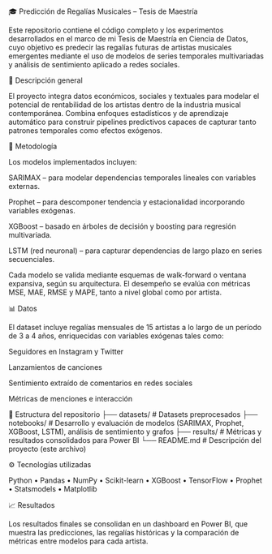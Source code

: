 🎓 Predicción de Regalías Musicales – Tesis de Maestría

Este repositorio contiene el código completo y los experimentos desarrollados en el marco de mi Tesis de Maestría en Ciencia de Datos, cuyo objetivo es predecir las regalías futuras de artistas musicales emergentes mediante el uso de modelos de series temporales multivariadas y análisis de sentimiento aplicado a redes sociales.

🧩 Descripción general

El proyecto integra datos económicos, sociales y textuales para modelar el potencial de rentabilidad de los artistas dentro de la industria musical contemporánea. Combina enfoques estadísticos y de aprendizaje automático para construir pipelines predictivos capaces de capturar tanto patrones temporales como efectos exógenos.

🧠 Metodología

Los modelos implementados incluyen:

SARIMAX – para modelar dependencias temporales lineales con variables externas.

Prophet – para descomponer tendencia y estacionalidad incorporando variables exógenas.

XGBoost – basado en árboles de decisión y boosting para regresión multivariada.

LSTM (red neuronal) – para capturar dependencias de largo plazo en series secuenciales.

Cada modelo se valida mediante esquemas de walk-forward o ventana expansiva, según su arquitectura.
El desempeño se evalúa con métricas MSE, MAE, RMSE y MAPE, tanto a nivel global como por artista.

📊 Datos

El dataset incluye regalías mensuales de 15 artistas a lo largo de un período de 3 a 4 años, enriquecidas con variables exógenas tales como:

Seguidores en Instagram y Twitter

Lanzamientos de canciones

Sentimiento extraído de comentarios en redes sociales

Métricas de menciones e interacción

📁 Estructura del repositorio
├── datasets/            # Datasets preprocesados
├── notebooks/           # Desarrollo y evaluación de modelos (SARIMAX, Prophet, XGBoost, LSTM), análisis de sentimiento y grafos
├── results/             # Métricas y resultados consolidados para Power BI
└── README.md            # Descripción del proyecto (este archivo)

⚙️ Tecnologías utilizadas

Python • Pandas • NumPy • Scikit-learn • XGBoost • TensorFlow • Prophet • Statsmodels • Matplotlib

📈 Resultados

Los resultados finales se consolidan en un dashboard en Power BI, que muestra las predicciones, las regalías históricas y la comparación de métricas entre modelos para cada artista.
